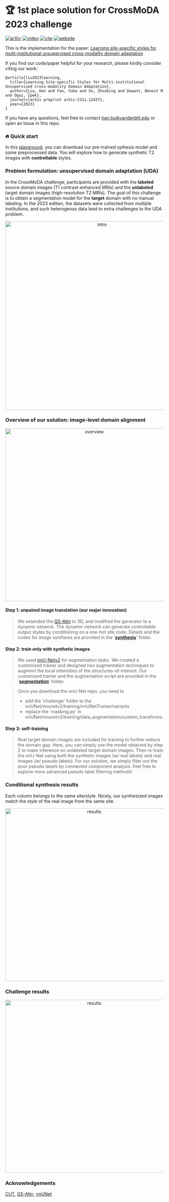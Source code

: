 # :trophy: 1st place solution for CrossMoDA 2023 challenge  
 [![arXiv](https://img.shields.io/badge/arXiv-2311.12437-blue)]([https://arxiv.org/abs/2203.08483](https://arxiv.org/pdf/2311.12437.pdf)) [![video](https://img.shields.io/badge/video-Workshop-red)](xx) [![cite](https://img.shields.io/badge/cite-BibTex-yellow)](https://scholar.googleusercontent.com/scholar.bib?q=info:9zj1AnVBBtUJ:scholar.google.com/&output=citation&scisdr=ClExUpxMEI-AnDJEduU:AFWwaeYAAAAAZZ5CbuUPMgRPxcRpotbJifS-0XI&scisig=AFWwaeYAAAAAZZ5Cbonby7wKO8QbhZvpIS096kY&scisf=4&ct=citation&cd=-1&hl=en) [![website](https://img.shields.io/badge/Challenge%20website-50d13d)](https://www.synapse.org/#!Synapse:syn51236108/wiki/621615)
 
This is the implementation for the paper:
[Learning site-specific styles for multi-institutional unsupervised cross-modality domain adaptation](https://arxiv.org/pdf/2311.12437.pdf)

If you find our code/paper helpful for your research, please kindly consider citing our work:
```
@article{liu2023learning,
  title={Learning Site-specific Styles for Multi-institutional Unsupervised Cross-modality Domain Adaptation},
  author={Liu, Han and Fan, Yubo and Xu, Zhoubing and Dawant, Benoit M and Oguz, Ipek},
  journal={arXiv preprint arXiv:2311.12437},
  year={2023}
}
```
If you have any questions, feel free to contact han.liu@vanderbilt.edu or open an Issue in this repo. 

### 🔥 Quick start
In this [playground](synthesis/README.md#playground), you can download our pre-trained sythesis model and some preprocessed data. You will explore how to generate synthetic T2 images with **controllable** styles.

### Problem formulation: unsupervised domain adaptation (UDA)
In the CrossMoDA challenge, participants are provided with the **labeled** source domain images (T1 contrast-enhanced MRIs) and the **unlabeled** target domain images (high-resolution T2 MRIs). The goal of this challenge is to obtain a segmentation model for the **target** domain with no manual labeling. In the 2023 edition, the datasets were collected from multiple institutions, and such heterogeous data lead to extra challenges to the UDA problem.

<p align="center"><img src="https://github.com/han-liu/crossmoda2023/blob/main/figs/vandy365_intro.png" alt="intro" width="600"/></p>

### Overview of our solution: image-level domain alignment
<p align="center"><img src="https://github.com/han-liu/crossmoda2023/blob/main/figs/vandy365_fig1.png" alt="overview" width="550"/></p>

#### Step 1: unpaired image translation (our major innovation)
>We extended the [QS-Attn](https://github.com/sapphire497/query-selected-attention) to 3D, and modified the generator to a dynamic network. The dynamic network can generate controllable output styles by conditioning on a one-hot site code. Details and the codes for image synthesis are provided in the '[**synthesis**](https://github.com/han-liu/crossmoda2023/tree/main/synthesis)' folder.
#### Step 2: train only with synthetic images
>We used [nnU-Netv2](https://github.com/MIC-DKFZ/nnUNet) for segmentation tasks. 
We created a customized trainer and designed two augmentation techniques to augment the local intensities of the structures-of-interest. Our customized trainer and the augmentation script are provided in the '[**segmentation**](https://github.com/han-liu/crossmoda2023/tree/main/segmentation)' folder. 

>Once you download the nnU-Net repo, you need to
>- add the 'challenge' folder to the nnUNet/nnunetv2/training/nnUNetTrainer/variants
>- replace the 'masking.py' in nnUNet/nnunetv2/training/data_augmentation/custom_transforms.

#### Step 3: self-training
>Real target domain images are included for training to further reduce the domain gap. Here, you can simply use the model obtained by step 2 to make inference on unlabeled target domain images. Then re-train the nnU-Net using both the synthetic images (w/ real labels) and real images (w/ pseudo labels). For our solution, we simply filter out the poor pseudo labels by connected component analysis. Feel free to explore more advanced pseudo label filtering methods!

### Conditional synthesis results
Each column belongs to the same site/style. Nicely, our synthesized images match the style of the real image from the same site. 
<p align="center"><img src="https://github.com/han-liu/crossmoda2023/blob/main/figs/vandy365_results.png" alt="results" width="550"/></p>

### Challenge results
<p align="center"><img src="https://github.com/han-liu/crossmoda2023/blob/main/figs/vandy365_fig3.png" alt="results" width="550"/></p>

### Acknowledgements
[CUT](https://github.com/taesungp/contrastive-unpaired-translation), [QS-Attn](https://github.com/sapphire497/query-selected-attention), [nnUNet](https://github.com/MIC-DKFZ/nnUNet)

